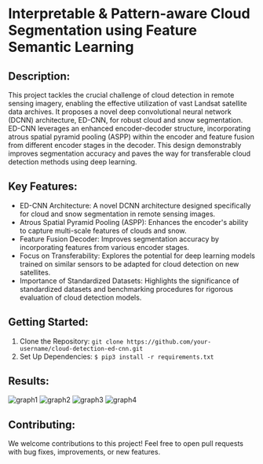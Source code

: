 # Interpretable & Pattern-aware Cloud Segmentation using Feature Semantic Learning

## Description:

This project tackles the crucial challenge of cloud detection in remote sensing imagery, enabling the effective utilization of vast Landsat satellite data archives. It proposes a novel deep convolutional neural network (DCNN) architecture, ED-CNN, for robust cloud and snow segmentation. ED-CNN leverages an enhanced encoder-decoder structure, incorporating atrous spatial pyramid pooling (ASPP) within the encoder and feature fusion from different encoder stages in the decoder. This design demonstrably improves segmentation accuracy and paves the way for transferable cloud detection methods using deep learning.

## Key Features:
* ED-CNN Architecture: A novel DCNN architecture designed specifically for cloud and snow segmentation in remote sensing images.
* Atrous Spatial Pyramid Pooling (ASPP): Enhances the encoder's ability to capture multi-scale features of clouds and snow.
* Feature Fusion Decoder: Improves segmentation accuracy by incorporating features from various encoder stages.
* Focus on Transferability: Explores the potential for deep learning models trained on similar sensors to be adapted for cloud detection on new satellites.
* Importance of Standardized Datasets: Highlights the significance of standardized datasets and benchmarking procedures for rigorous evaluation of cloud detection models.

## Getting Started:
1. Clone the Repository:
```git clone https://github.com/your-username/cloud-detection-ed-cnn.git```
2. Set Up Dependencies: 
```$ pip3 install -r requirements.txt```

## Results:
![graph1](results/1.jpeg)
![graph2](results/2.jpeg)
![graph3](results/3.jpeg)
![graph4](results/4.jpeg)

## Contributing:
We welcome contributions to this project! Feel free to open pull requests with bug fixes, improvements, or new features.
